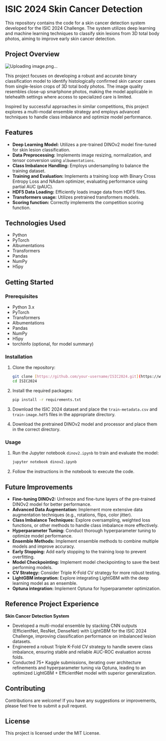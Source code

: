 # ISIC 2024 Skin Cancer Detection

This repository contains the code for a skin cancer detection system developed for the ISIC 2024 Challenge. The system utilizes deep learning and machine learning techniques to classify skin lesions from 3D total body photos, aiming to improve early skin cancer detection.

## Project Overview

![Uploading image.png…]()


This project focuses on developing a robust and accurate binary classification model to identify histologically confirmed skin cancer cases from single-lesion crops of 3D total body photos. The image quality resembles close-up smartphone photos, making the model applicable in telehealth settings where access to specialized care is limited.

Inspired by successful approaches in similar competitions, this project explores a multi-modal ensemble strategy and employs advanced techniques to handle class imbalance and optimize model performance.

## Features

* **Deep Learning Model:** Utilizes a pre-trained DINOv2 model fine-tuned for skin lesion classification.
* **Data Preprocessing:** Implements image resizing, normalization, and tensor conversion using `albumentations`.
* **Class Imbalance Handling:** Employs undersampling to balance the training dataset.
* **Training and Evaluation:** Implements a training loop with Binary Cross Entropy Loss and NAdam optimizer, evaluating performance using partial AUC (pAUC).
* **HDF5 Data Loading:** Efficiently loads image data from HDF5 files.
* **Transformers usage:** Utilizes pretrained transformers models.
* **Scoring function:** Correctly implements the competition scoring function.

## Technologies Used

* Python
* PyTorch
* Albumentations
* Transformers
* Pandas
* NumPy
* H5py

## Getting Started

### Prerequisites

* Python 3.x
* PyTorch
* Transformers
* Albumentations
* Pandas
* NumPy
* H5py
* torchinfo (optional, for model summary)

### Installation

1.  Clone the repository:

    ```bash
    git clone [https://github.com/your-username/ISIC2024.git](https://www.google.com/search?q=https://github.com/your-username/ISIC2024.git)
    cd ISIC2024
    ```

2.  Install the required packages:

    ```bash
    pip install -r requirements.txt
    ```

3.  Download the ISIC 2024 dataset and place the `train-metadata.csv` and `train-image.hdf5` files in the appropriate directory.
4. Download the pretrained DINOv2 model and processor and place them in the correct directory.

### Usage

1.  Run the Jupyter notebook `dinov2.ipynb` to train and evaluate the model:

    ```bash
    jupyter notebook dinov2.ipynb
    ```

2.  Follow the instructions in the notebook to execute the code.

## Future Improvements

* **Fine-tuning DINOv2:** Unfreeze and fine-tune layers of the pre-trained DINOv2 model for better performance.
* **Advanced Data Augmentation:** Implement more extensive data augmentation techniques (e.g., rotations, flips, color jitter).
* **Class Imbalance Techniques:** Explore oversampling, weighted loss functions, or other methods to handle class imbalance more effectively.
* **Hyperparameter Tuning:** Conduct thorough hyperparameter tuning to optimize model performance.
* **Ensemble Methods:** Implement ensemble methods to combine multiple models and improve accuracy.
* **Early Stopping:** Add early stopping to the training loop to prevent overfitting.
* **Model Checkpointing:** Implement model checkpointing to save the best performing models.
* **CV Strategy:** Consider Triple K-Fold CV strategy for more robust testing.
* **LightGBM integration:** Explore integrating LightGBM with the deep learning model as an ensemble.
* **Optuna integration:** Implement Optuna for hyperparameter optimization.

## Reference Project Experience

**Skin Cancer Detection System**

* Developed a multi-modal ensemble by stacking CNN outputs (EfficientNet, ResNet, DenseNet) with LightGBM for the ISIC 2024 Challenge, improving classification performance on imbalanced lesion datasets.
* Engineered a robust Triple K-Fold CV strategy to handle severe class imbalance, ensuring stable and reliable AUC-ROC evaluation across folds.
* Conducted 75+ Kaggle submissions, iterating over architecture refinements and hyperparameter tuning via Optuna, leading to an optimized LightGBM + EfficientNet model with superior generalization.

## Contributing

Contributions are welcome! If you have any suggestions or improvements, please feel free to submit a pull request.

## License

This project is licensed under the MIT License.
